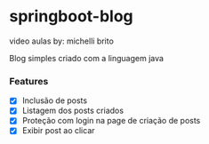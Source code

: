 # springboot-blog
video aulas by: michelli brito

<p>Blog simples criado com a linguagem java</p>

### Features

- [x] Inclusão de posts
- [x] Listagem dos posts criados
- [x] Proteção com login na page de criação de posts
- [x] Exibir post ao clicar  
